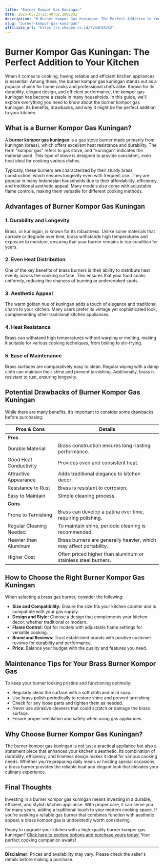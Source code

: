 ```yaml
---
title: "Burner Kompor Gas Kuningan"
date: 2025-05-23T21:49:02.289283Z
description: "# Burner Kompor Gas Kuningan: The Perfect Addition to Your Kitchen..."
slug: "burner-kompor-gas-kuningan"
affiliate_url: "https://s.shopee.co.id/7V44C68VX2"
---
```

# Burner Kompor Gas Kuningan: The Perfect Addition to Your Kitchen

When it comes to cooking, having reliable and efficient kitchen appliances is essential. Among these, the burner kompor gas kuningan stands out as a popular choice for home cooks and professional chefs alike. Known for its durability, elegant design, and efficient performance, the kompor gas kuningan has become a staple in many households. In this guide, we'll explore everything you need to know about the burner kompor gas kuningan, its benefits, drawbacks, and why it might be the perfect addition to your kitchen.

## What is a Burner Kompor Gas Kuningan?

A **burner kompor gas kuningan** is a gas stove burner made primarily from kuningan (brass), which offers excellent heat resistance and durability. The term "kompor gas" refers to gas stove, and "kuningan" indicates the material used. This type of stove is designed to provide consistent, even heat ideal for cooking various dishes.

Typically, these burners are characterized by their sturdy brass construction, which ensures longevity even with frequent use. They are popular in many Indonesian households due to their affordability, efficiency, and traditional aesthetic appeal. Many models also come with adjustable flame controls, making them versatile for different cooking methods.

## Advantages of Burner Kompor Gas Kuningan

### 1. Durability and Longevity

Brass, or kuningan, is known for its robustness. Unlike some materials that corrode or degrade over time, brass withstands high temperatures and exposure to moisture, ensuring that your burner remains in top condition for years.

### 2. Even Heat Distribution

One of the key benefits of brass burners is their ability to distribute heat evenly across the cooking surface. This ensures that your food cooks uniformly, reducing the chances of burning or undercooked spots.

### 3. Aesthetic Appeal

The warm golden hue of kuningan adds a touch of elegance and traditional charm to your kitchen. Many users prefer its vintage yet sophisticated look, complementing other traditional kitchen appliances.

### 4. Heat Resistance

Brass can withstand high temperatures without warping or melting, making it suitable for various cooking techniques, from boiling to stir-frying.

### 5. Ease of Maintenance

Brass surfaces are comparatively easy to clean. Regular wiping with a damp cloth can maintain their shine and prevent tarnishing. Additionally, brass is resistant to rust, ensuring longevity.

## Potential Drawbacks of Burner Kompor Gas Kuningan

While there are many benefits, it’s important to consider some drawbacks before purchasing:

| **Pros & Cons** | **Details** |
|------------------|-------------|
| **Pros**         |             |
| Durable Material | Brass construction ensures long-lasting performance. |
| Good Heat Conductivity | Provides even and consistent heat. |
| Attractive Appearance | Adds traditional elegance to kitchen decor. |
| Resistance to Rust | Brass is resistant to corrosion. |
| Easy to Maintain | Simple cleaning process. |
| **Cons**         |             |
| Prone to Tarnishing | Brass can develop a patina over time, requiring polishing. |
| Regular Cleaning Needed | To maintain shine, periodic cleaning is recommended. |
| Heavier than Aluminum | Brass burners are generally heavier, which may affect portability. |
| Higher Cost | Often priced higher than aluminum or stainless steel burners. |

## How to Choose the Right Burner Kompor Gas Kuningan

When selecting a brass gas burner, consider the following:

- **Size and Compatibility:** Ensure the size fits your kitchen counter and is compatible with your gas supply.
- **Design and Style:** Choose a design that complements your kitchen decor, whether traditional or modern.
- **Flame Control:** Opt for models with adjustable flame settings for versatile cooking.
- **Brand and Reviews:** Trust established brands with positive customer reviews for durability and performance.
- **Price:** Balance your budget with the quality and features you need.

## Maintenance Tips for Your Brass Burner Kompor Gas

To keep your burner looking pristine and functioning optimally:

- Regularly clean the surface with a soft cloth and mild soap.
- Use brass polish periodically to restore shine and prevent tarnishing.
- Check for any loose parts and tighten them as needed.
- Never use abrasive cleaners that could scratch or damage the brass surface.
- Ensure proper ventilation and safety when using gas appliances.

## Why Choose Burner Kompor Gas Kuningan?

The burner kompor gas kuningan is not just a practical appliance but also a statement piece that enhances your kitchen's aesthetic. Its combination of durability, efficiency, and timeless design makes it ideal for various cooking needs. Whether you're preparing daily meals or hosting special occasions, a brass burner provides the reliable heat and elegant look that elevates your culinary experience.

## Final Thoughts

Investing in a burner kompor gas kuningan means investing in a durable, efficient, and stylish kitchen appliance. With proper care, it can serve you for many years, adding a traditional touch to your modern cooking space. If you're seeking a reliable gas burner that combines function with aesthetic appeal, a brass kompor gas is undoubtedly worth considering.

Ready to upgrade your kitchen with a high-quality burner kompor gas kuningan? [Click here to explore options and purchase yours today!](https://s.shopee.co.id/7V44C68VX2) Your perfect cooking companion awaits!

---

**Disclaimer:** Prices and availability may vary. Please check the seller's details before making a purchase.